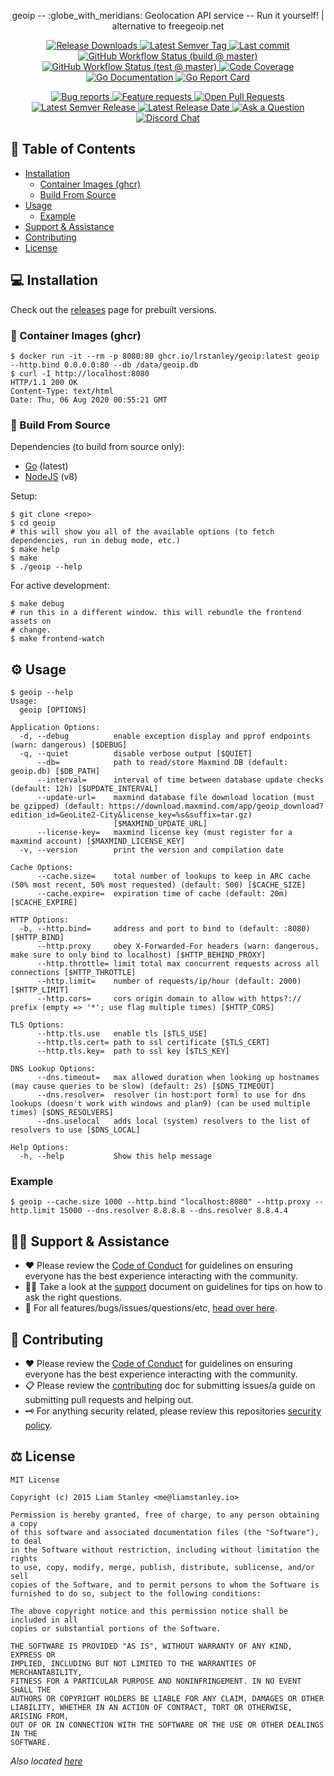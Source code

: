 <!-- template:begin:header -->
<!-- do not edit anything in this "template" block, its auto-generated -->
<p align="center">geoip -- :globe_with_meridians: Geolocation API service -- Run it yourself! | alternative to freegeoip.net</p>
<p align="center">
  <a href="https://github.com/lrstanley/geoip/releases">
    <img title="Release Downloads" src="https://img.shields.io/github/downloads/lrstanley/geoip/total?style=flat-square">
  </a>
  <a href="https://github.com/lrstanley/geoip/tags">
    <img title="Latest Semver Tag" src="https://img.shields.io/github/v/tag/lrstanley/geoip?style=flat-square">
  </a>
  <a href="https://github.com/lrstanley/geoip/commits/master">
    <img title="Last commit" src="https://img.shields.io/github/last-commit/lrstanley/geoip?style=flat-square">
  </a>
  <a href="https://github.com/lrstanley/geoip/actions?query=workflow%3Abuild+event%3Apush">
    <img title="GitHub Workflow Status (build @ master)" src="https://img.shields.io/github/workflow/status/lrstanley/geoip/build/master?label=build&style=flat-square&event=push">
  </a>





  <a href="https://github.com/lrstanley/geoip/actions?query=workflow%3Atest+event%3Apush">
    <img title="GitHub Workflow Status (test @ master)" src="https://img.shields.io/github/workflow/status/lrstanley/geoip/test/master?label=test&style=flat-square&event=push">
  </a>

  <a href="https://codecov.io/gh/lrstanley/geoip">
    <img title="Code Coverage" src="https://img.shields.io/codecov/c/github/lrstanley/geoip/master?style=flat-square">
  </a>

  <a href="https://pkg.go.dev/github.com/lrstanley/geoip">
    <img title="Go Documentation" src="https://pkg.go.dev/badge/github.com/lrstanley/geoip?style=flat-square">
  </a>
  <a href="https://goreportcard.com/report/github.com/lrstanley/geoip">
    <img title="Go Report Card" src="https://goreportcard.com/badge/github.com/lrstanley/geoip?style=flat-square">
  </a>
</p>
<p align="center">
  <a href="https://github.com/lrstanley/geoip/issues?q=is:open+is:issue+label:bug">
    <img title="Bug reports" src="https://img.shields.io/github/issues/lrstanley/geoip/bug?label=issues&style=flat-square">
  </a>
  <a href="https://github.com/lrstanley/geoip/issues?q=is:open+is:issue+label:enhancement">
    <img title="Feature requests" src="https://img.shields.io/github/issues/lrstanley/geoip/enhancement?label=feature%20requests&style=flat-square">
  </a>
  <a href="https://github.com/lrstanley/geoip/pulls">
    <img title="Open Pull Requests" src="https://img.shields.io/github/issues-pr/lrstanley/geoip?label=prs&style=flat-square">
  </a>
  <a href="https://github.com/lrstanley/geoip/releases">
    <img title="Latest Semver Release" src="https://img.shields.io/github/v/release/lrstanley/geoip?style=flat-square">
    <img title="Latest Release Date" src="https://img.shields.io/github/release-date/lrstanley/geoip?label=date&style=flat-square">
  </a>
  <a href="https://github.com/lrstanley/geoip/discussions/new?category=q-a">
    <img title="Ask a Question" src="https://img.shields.io/badge/support-ask_a_question!-blue?style=flat-square">
  </a>
  <a href="https://liam.sh/chat"><img src="https://img.shields.io/badge/discord-bytecord-blue.svg?style=flat-square" title="Discord Chat"></a>
</p>
<!-- template:end:header -->

<!-- template:begin:toc -->
<!-- do not edit anything in this "template" block, its auto-generated -->
## :link: Table of Contents

  - [Installation](#computer-installation)
    - [Container Images (ghcr)](#whale-container-images-ghcr)
    - [Build From Source](#toolbox-build-from-source)
  - [Usage](#gear-usage)
    - [Example](#example)
  - [Support &amp; Assistance](#raising_hand_man-support--assistance)
  - [Contributing](#handshake-contributing)
  - [License](#balance_scale-license)
<!-- template:end:toc -->

## :computer: Installation

Check out the [releases](https://github.com/lrstanley/geoip/releases)
page for prebuilt versions.

### :whale: Container Images (ghcr)

```console
$ docker run -it --rm -p 8080:80 ghcr.io/lrstanley/geoip:latest geoip --http.bind 0.0.0.0:80 --db /data/geoip.db
$ curl -I http://localhost:8080
HTTP/1.1 200 OK
Content-Type: text/html
Date: Thu, 06 Aug 2020 00:55:21 GMT
```

### :toolbox: Build From Source

Dependencies (to build from source only):

   * [Go](https://golang.org/doc/install) (latest)
   * [NodeJS](https://nodejs.org/en/download/) (v8)

Setup:

```console
$ git clone <repo>
$ cd geoip
# this will show you all of the available options (to fetch dependencies, run in debug mode, etc.)
$ make help
$ make
$ ./geoip --help
```

For active development:

```console
$ make debug
# run this in a different window. this will rebundle the frontend assets on
# change.
$ make frontend-watch
```

## :gear: Usage

```console
$ geoip --help
Usage:
  geoip [OPTIONS]

Application Options:
  -d, --debug          enable exception display and pprof endpoints (warn: dangerous) [$DEBUG]
  -q, --quiet          disable verbose output [$QUIET]
      --db=            path to read/store Maxmind DB (default: geoip.db) [$DB_PATH]
      --interval=      interval of time between database update checks (default: 12h) [$UPDATE_INTERVAL]
      --update-url=    maxmind database file download location (must be gzipped) (default: https://download.maxmind.com/app/geoip_download?edition_id=GeoLite2-City&license_key=%s&suffix=tar.gz)
                       [$MAXMIND_UPDATE_URL]
      --license-key=   maxmind license key (must register for a maxmind account) [$MAXMIND_LICENSE_KEY]
  -v, --version        print the version and compilation date

Cache Options:
      --cache.size=    total number of lookups to keep in ARC cache (50% most recent, 50% most requested) (default: 500) [$CACHE_SIZE]
      --cache.expire=  expiration time of cache (default: 20m) [$CACHE_EXPIRE]

HTTP Options:
  -b, --http.bind=     address and port to bind to (default: :8080) [$HTTP_BIND]
      --http.proxy     obey X-Forwarded-For headers (warn: dangerous, make sure to only bind to localhost) [$HTTP_BEHIND_PROXY]
      --http.throttle= limit total max concurrent requests across all connections [$HTTP_THROTTLE]
      --http.limit=    number of requests/ip/hour (default: 2000) [$HTTP_LIMIT]
      --http.cors=     cors origin domain to allow with https?:// prefix (empty => '*'; use flag multiple times) [$HTTP_CORS]

TLS Options:
      --http.tls.use   enable tls [$TLS_USE]
      --http.tls.cert= path to ssl certificate [$TLS_CERT]
      --http.tls.key=  path to ssl key [$TLS_KEY]

DNS Lookup Options:
      --dns.timeout=   max allowed duration when looking up hostnames (may cause queries to be slow) (default: 2s) [$DNS_TIMEOUT]
      --dns.resolver=  resolver (in host:port form) to use for dns lookups (doesn't work with windows and plan9) (can be used multiple times) [$DNS_RESOLVERS]
      --dns.uselocal   adds local (system) resolvers to the list of resolvers to use [$DNS_LOCAL]

Help Options:
  -h, --help           Show this help message

```

### Example

```console
$ geoip --cache.size 1000 --http.bind "localhost:8080" --http.proxy --http.limit 15000 --dns.resolver 8.8.8.8 --dns.resolver 8.8.4.4
```

<!-- template:begin:support -->
<!-- do not edit anything in this "template" block, its auto-generated -->
## :raising_hand_man: Support & Assistance

   * :heart: Please review the [Code of Conduct](.github/CODE_OF_CONDUCT.md) for
     guidelines on ensuring everyone has the best experience interacting with
     the community.
   * :raising_hand_man: Take a look at the [support](.github/SUPPORT.md) document on
     guidelines for tips on how to ask the right questions.
   * :lady_beetle: For all features/bugs/issues/questions/etc, [head over here](https://github.com/lrstanley/geoip/issues/new/choose).
<!-- template:end:support -->

<!-- template:begin:contributing -->
<!-- do not edit anything in this "template" block, its auto-generated -->
## :handshake: Contributing

   * :heart: Please review the [Code of Conduct](.github/CODE_OF_CONDUCT.md) for guidelines
     on ensuring everyone has the best experience interacting with the
	   community.
   * :clipboard: Please review the [contributing](.github/CONTRIBUTING.md) doc for submitting
     issues/a guide on submitting pull requests and helping out.
   * :old_key: For anything security related, please review this repositories [security policy](https://github.com/lrstanley/geoip/security/policy).
<!-- template:end:contributing -->

<!-- template:begin:license -->
<!-- do not edit anything in this "template" block, its auto-generated -->
## :balance_scale: License

```
MIT License

Copyright (c) 2015 Liam Stanley <me@liamstanley.io>

Permission is hereby granted, free of charge, to any person obtaining a copy
of this software and associated documentation files (the "Software"), to deal
in the Software without restriction, including without limitation the rights
to use, copy, modify, merge, publish, distribute, sublicense, and/or sell
copies of the Software, and to permit persons to whom the Software is
furnished to do so, subject to the following conditions:

The above copyright notice and this permission notice shall be included in all
copies or substantial portions of the Software.

THE SOFTWARE IS PROVIDED "AS IS", WITHOUT WARRANTY OF ANY KIND, EXPRESS OR
IMPLIED, INCLUDING BUT NOT LIMITED TO THE WARRANTIES OF MERCHANTABILITY,
FITNESS FOR A PARTICULAR PURPOSE AND NONINFRINGEMENT. IN NO EVENT SHALL THE
AUTHORS OR COPYRIGHT HOLDERS BE LIABLE FOR ANY CLAIM, DAMAGES OR OTHER
LIABILITY, WHETHER IN AN ACTION OF CONTRACT, TORT OR OTHERWISE, ARISING FROM,
OUT OF OR IN CONNECTION WITH THE SOFTWARE OR THE USE OR OTHER DEALINGS IN THE
SOFTWARE.
```

_Also located [here](LICENSE)_
<!-- template:end:license -->
